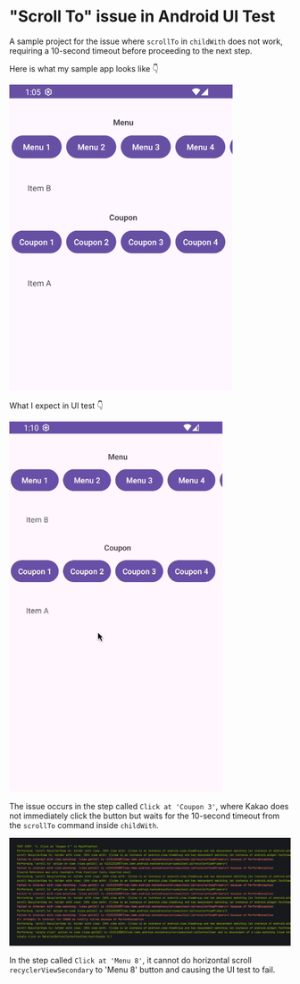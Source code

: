 # "Scroll To" issue in Android UI Test

A sample project for the issue where `scrollTo` in `childWith` does not work, requiring a 10-second timeout before proceeding to the next step.

Here is what my sample app looks like 👇

![Image 2](public/image_1.png)

What I expect in UI test 👇

![Image 3](public/image_2.gif)

The issue occurs in the step called `Click at 'Coupon 3'`, where Kakao does not immediately click the button but waits for the 10-second timeout from the `scrollTo` command inside `childWith`.

![Image 1](public/image_3.png)

In the step called `Click at 'Menu 8'`, it cannot do horizontal scroll `recyclerViewSecondary` to 'Menu 8' button and causing the UI test to fail.
